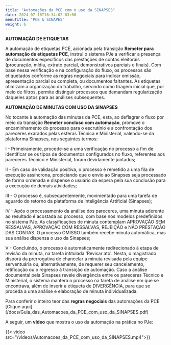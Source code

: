 ```yaml
---
title: "Automações da PCE com o uso da SINAPSES"
date: 2024-07-18T16:34:02-03:00
menuTitle: "PCE & SINAPES"
weight: 6
---
```


**AUTOMAÇÃO DE ETIQUETAS**

A automação de etiquetas PCE, acionada pela transição **Remeter para automação de etiquetas PCE**, instrui o sistema PJe a verificar a presença de documentos específicos das prestações de contas eleitorais (procuração, mídia, extrato parcial, demonstrativos parciais e finais). Com base nessa verificação e na configuração do fluxo, os processos são etiquetados conforme as regras negociais para indicar omissão, apresentação parcial ou completa, ou documentos faltantes. As etiquetas otimizam a organização do trabalho, servindo como triagem inicial que, por meio de filtros, permite distinguir processos que demandam regularização daqueles aptos para as análises subsequentes.

**AUTOMAÇÃO DE MINUTAS COM USO DA SINAPSES**

No tocante à automação das minutas da PCE, esta, ao deflagrar o fluxo por meio da transição **Remeter concluso com automação**, promove o encaminhamento do processo para o escrutínio e a confrontação dos pareceres exarados pelas esferas Técnica e Ministerial, valendo-se da plataforma Sinapses, nos seguintes termos:

I - Primeiramente, procede-se a uma verificação no processo a fim de identificar se os tipos de documentos configurados no fluxo, referentes aos pareceres Técnico e Ministerial, foram devidamente juntados;

II - Em caso de validação positiva, o processo é remetido a uma fila de execução assíncrona, propiciando que o envio ao Sinapses seja processado de forma ordenada e dispense o usuário da espera pela sua conclusão para a execução de demais atividades;

III - O processo é, subsequentemente, movimentado para uma tarefa de aguardo do retorno da plataforma de Inteligência Artificial (Sinapses);

IV - Após o processamento da análise dos pareceres, uma minuta aderente ao resultado é acostada ao processo, com base nos modelos predefinidos no sistema PJe. As classificações de minuta contemplam APROVAÇÃO SEM RESSALVAS, APROVAÇÃO COM RESSALVAS, REJEIÇÃO e NÃO PRESTAÇÃO DAS CONTAS. O processo OMISSO também recebe minuta automática, mas sua análise dispensa o uso da Sinapses;

V - Concluindo, o processo é automaticamente redirecionado à etapa de revisão da minuta, na tarefa intitulada 'Revisar ato'. Nesta, o magistrado disporá da prerrogativa de chancelar a minuta revisada pela equipe serventuária ou, alternativamente, de requerer seu cancelamento, retificação ou o regresso à transição de automação. Caso a análise documental pela Sinapses revele divergência entre os pareceres Técnico e Ministerial, o sistema manterá o processo na tarefa de análise em que se encontrava, além de inserir a etiqueta de DIVERGÊNCIA, para que se proceda a uma análise e elaboração de minuta individualizada.

Para conferir o inteiro teor das **regras negociais** das automações da PCE [Clique aqui].(/docs/Guia_das_Automacoes_da_PCE_com_uso_da_SINAPSES.pdf) 

A seguir, um **vídeo** que mostra o uso da automação na prática no PJe:

{{< video src="/videos/Automacoes_da_PCE_com_uso_da_SINAPSES.mp4">}}
